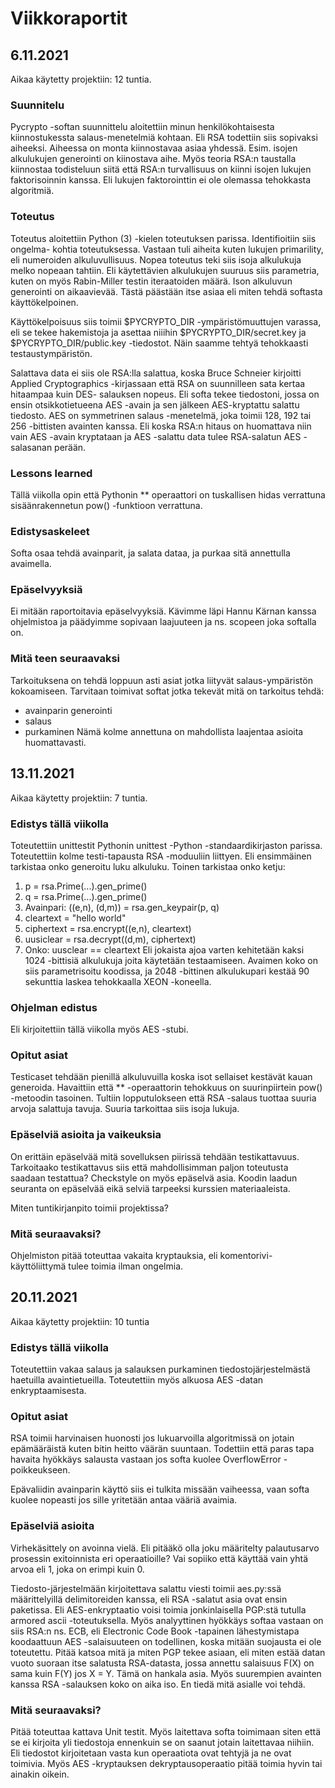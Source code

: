 # Viikkoraportit

## 6.11.2021

Aikaa käytetty projektiin: 12 tuntia.

### Suunnitelu

Pycrypto -softan suunnittelu aloitettiin minun henkilökohtaisesta kiinnostukessta
salaus-menetelmiä kohtaan. Eli RSA todettiin siis sopivaksi aiheeksi. Aiheessa on
monta kiinnostavaa asiaa yhdessä. Esim. isojen alkulukujen generointi on kiinostava
aihe. Myös teoria RSA:n taustalla kiinnostaa todisteluun siitä että RSA:n turvallisuus
on kiinni isojen lukujen faktorisoinnin kanssa. Eli lukujen faktorointtin ei ole 
olemassa tehokkasta algoritmiä.

### Toteutus

Toteutus aloitettiin Python (3) -kielen toteutuksen parissa. Identifioitiin siis ongelma-
kohtia toteutuksessa. Vastaan tuli aiheita kuten lukujen primarility, eli numeroiden
alkuluvullisuus. Nopea toteutus teki siis isoja alkulukuja melko nopeaan tahtiin. Eli
käytettävien alkulukujen suuruus siis parametria, kuten on myös Rabin-Miller testin
iteraatoiden määrä. Ison alkuluvun generointi on aikaavievää. Tästä päästään itse asiaa
eli miten tehdä softasta käyttökelpoinen.

Käyttökelpoisuus siis toimii $PYCRYPTO_DIR -ympäristömuuttujen varassa, eli se tekee
hakemistoja ja asettaa niiihin $PYCRYPTO_DIR/secret.key ja $PYCRYPTO_DIR/public.key
-tiedostot. Näin saamme tehtyä tehokkaasti testaustympäristön.

Salattava data ei siis ole RSA:lla salattua, koska Bruce Schneier kirjoitti Applied
Cryptographics -kirjassaan että RSA on suunnilleen sata kertaa hitaampaa kuin DES-
salauksen nopeus. Eli softa tekee tiedostoni, jossa on ensin otsikkotietueena AES
-avain ja sen jälkeen AES-kryptattu salattu tiedosto. AES on symmetrinen salaus
-menetelmä, joka toimii 128, 192 tai 256 -bittisten avainten kanssa. Eli koska
RSA:n hitaus on huomattava niin vain AES -avain kryptataan ja AES -salattu data tulee
RSA-salatun AES -salasanan perään.

### Lessons learned

Tällä viikolla opin että Pythonin ** operaattori on tuskallisen hidas verrattuna 
sisäänrakennetun pow() -funktioon verrattuna.

### Edistysaskeleet

Softa osaa tehdä avainparit, ja salata dataa, ja purkaa sitä annettulla avaimella.

### Epäselvyyksiä

Ei mitään raportoitavia epäselvyyksiä. Kävimme läpi Hannu Kärnan kanssa ohjelmistoa
ja päädyimme sopivaan laajuuteen ja ns. scopeen joka softalla on.

### Mitä teen seuraavaksi
Tarkoituksena on tehdä loppuun asti asiat jotka liityvät salaus-ympäristön kokoamiseen.
Tarvitaan toimivat softat jotka tekevät mitä on tarkoitus tehdä:
- avainparin generointi
- salaus
- purkaminen
Nämä kolme annettuna on mahdollista laajentaa asioita huomattavasti.


## 13.11.2021

Aikaa käytetty projektiin: 7 tuntia.

### Edistys tällä viikolla

Toteutettiin unittestit Pythonin unittest -Python -standaardikirjaston parissa.
Toteutettiin kolme testi-tapausta RSA -moduuliin liittyen. Eli ensimmäinen tarkistaa
onko generoitu luku alkuluku. Toinen tarkistaa onko ketju:
1. p = rsa.Prime(...).gen_prime()
2. q = rsa.Prime(...).gen_prime()
3. Avainpari: ((e,n), (d,m)) = rsa.gen_keypair(p, q)
4. cleartext = "hello world"
5. ciphertext = rsa.encrypt((e,n), cleartext)
6. uusiclear = rsa.decrypt((d,m), ciphertext)
7. Onko: uusclear == cleartext
Eli jokaista ajoa varten kehitetään kaksi 1024 -bittisiä alkulukuja joita käytetään
testaamiseen. Avaimen koko on siis parametrisoitu koodissa, ja 2048 -bittinen
alkulukupari kestää 90 sekunttia laskea tehokkaalla XEON -koneella.

### Ohjelman edistus

Eli kirjoitettiin tällä viikolla myös AES -stubi.

### Opitut asiat

Testicaset tehdään pienillä alkuluvuilla koska isot sellaiset kestävät kauan
generoida. Havaittiin että ** -operaattorin tehokkuus on suurinpiirtein pow()
-metoodin tasoinen. Tultiin lopputulokseen että RSA -salaus tuottaa suuria
arvoja salattuja tavuja. Suuria tarkoittaa siis isoja lukuja.

### Epäselviä asioita ja vaikeuksia

On erittäin epäselvää mitä sovelluksen piirissä tehdään testikattavuus. Tarkoitaako
testikattavus siis että mahdollisimman paljon toteutusta saadaan testattua? Checkstyle
on myös epäselvä asia. Koodin laadun seuranta on epäselvää eikä selviä tarpeeksi
kurssien materiaaleista.

Miten tuntikirjanpito toimii projektissa?

### Mitä seuraavaksi?

Ohjelmiston pitää toteuttaa vakaita kryptauksia, eli komentorivi-käyttöliittymä
tulee toimia ilman ongelmia.


## 20.11.2021

Aikaa käytetty projektiin: 10 tuntia

### Edistys tällä viikolla

Toteutettiin vakaa salaus ja salauksen purkaminen tiedostojärjestelmästä haetuilla
avaintietueilla. Toteutettiin myös alkuosa AES -datan enkryptaamisesta.

### Opitut asiat

RSA toimii harvinaisen huonosti jos lukuarvoilla algoritmissä on jotain epämääräistä
kuten bitin heitto väärän suuntaan. Todettiin että paras tapa havaita hyökkäys
salausta vastaan jos softa kuolee OverflowError -poikkeukseen.

Epävaliidin avainparin käyttö siis ei tulkita missään vaiheessa, vaan softa kuolee nopeasti
jos sille yritetään antaa vääriä avaimia.

### Epäselviä asioita

Virhekäsittely on avoinna vielä. Eli pitääkö olla joku määritelty palautusarvo prosessin
exitoinnista eri operaatioille? Vai sopiiko että käyttää vain yhtä arvoa eli 1, joka on
erimpi kuin 0.

Tiedosto-järjestelmään kirjoitettava salattu viesti toimii aes.py:ssä määrittelyillä
delimitoreiden kanssa, eli RSA -salatut asia ovat ensin paketissa. Eli AES-enkryptaatio
voisi toimia jonkinlaisella PGP:stä tutulla armored ascii -toteutuksella. Myös analyyttinen
hyökkäys softaa vastaan on siis RSA:n ns. ECB, eli Electronic Code Book -tapainen
lähestymistapa koodaattuun AES -salaisuuteen on todellinen, koska mitään suojausta ei ole
toteutettu. Pitää katsoa mitä ja miten PGP tekee asiaan, eli miten estää datan
vuoto suoraan itse salatusta RSA-datasta, jossa annettu salaisuus F(X) on sama kuin
F(Y) jos X = Y. Tämä on hankala asia. Myös suurempien avainten kanssa RSA -salauksen
koko on aika iso. En tiedä mitä asialle voi tehdä.

### Mitä seuraavaksi?

Pitää toteuttaa kattava Unit testit. Myös laitettava softa toimimaan siten että se
ei kirjoita yli tiedostoja ennenkuin se on saanut jotain laitettavaa niihiin. Eli
tiedostot kirjoitetaan vasta kun operaatiota ovat tehtyjä ja ne ovat toimivia. Myös
AES -kryptauksen dekryptausoperaatio pitää toimia hyvin tai ainakin oikein.


